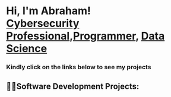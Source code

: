 <h1>Hi, I'm Abraham! <br/><a href="https://www.linkedin.com/in/abfembest/">Cybersecurity Professional</a>,<a href="https://github.com/abfembest">Programmer</a>, <a href="">Data Science</a></h1>
<h3>Kindly click on the links below to see my projects</h3>
<h2>👨‍💻<a>Software Development Projects:</a></h2>

